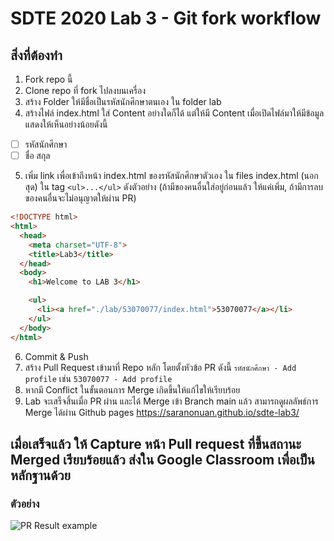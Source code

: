 # SDTE 2020 Lab 3 - Git fork workflow

## สิ่งที่ต้องทำ
1. Fork repo นี้
2. Clone repo ที่ fork ไปลงบนเครื่อง
3. สร้าง Folder ให้มีชื่อเป็นรหัสนักศึกษาตนเอง ใน folder lab
4. สร้างไฟล์​ index.html ใส่ Content อย่างใดก็ได้ แต่ให้มี Content เมื่อเปิดไฟล์มาให้มีข้อมูลแสดงให้เห็นอย่างน้อยดังนี้
- [ ] รหัสนักศึกษา
- [ ] ชื่อ สกุล
5. เพิ่ม link เพื่อเข้าถึงหน้า index.html ของรหัสนักศึกษาตัวเอง ใน files index.html (นอกสุด) ใน tag `<ul>...</ul>` ดังตัวอย่าง (ถ้ามีของคนอื่นใส่อยู่ก่อนแล้ว ให้แค่เพิ่ม, ถ้ามีการลบของคนอื่นจะไม่อนุญาตให้ผ่าน PR)

```html
<!DOCTYPE html>
<html>
  <head>
    <meta charset="UTF-8">
    <title>Lab3</title>
  </head>
  <body>
    <h1>Welcome to LAB 3</h1>

    <ul>
      <li><a href="./lab/53070077/index.html">53070077</a></li>
    </ul>
  </body>
</html>
```
6. Commit & Push
7. สร้าง Pull Request เข้ามาที่ Repo หลัก โดยตั้งหัวข้อ PR ดังนี้ `รหัสนักศึกษา - Add profile` เช่น `53070077 - Add profile`
8. หากมี Conflict ในขั้นตอนการ Merge เกิดขึ้นให้แก้ไขให้เรียบร้อย
9. Lab จะเสร็จสิ้นเมื่อ PR ผ่าน และได้ Merge เข้า Branch main แล้ว สามารถดูผลลัพธ์การ Merge ได้ผ่าน Github pages https://saranonuan.github.io/sdte-lab3/

## เมื่อเสร็จแล้ว ให้ Capture หน้า Pull request ที่ขึ้นสถานะ Merged เรียบร้อยแล้ว ส่งใน Google Classroom เพื่อเป็นหลักฐานด้วย
### ตัวอย่าง
![PR Result example](./images/pr-result-example.png)
